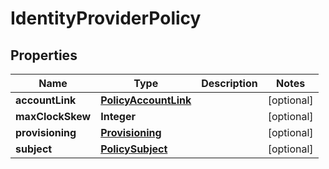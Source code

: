 

# IdentityProviderPolicy


## Properties

| Name | Type | Description | Notes |
|------------ | ------------- | ------------- | -------------|
|**accountLink** | [**PolicyAccountLink**](PolicyAccountLink.md) |  |  [optional] |
|**maxClockSkew** | **Integer** |  |  [optional] |
|**provisioning** | [**Provisioning**](Provisioning.md) |  |  [optional] |
|**subject** | [**PolicySubject**](PolicySubject.md) |  |  [optional] |



